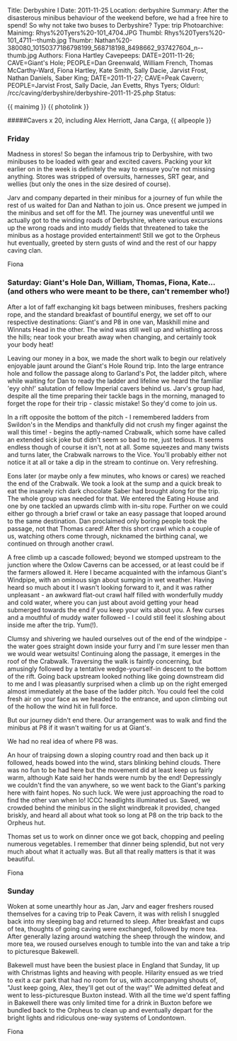 Title: Derbyshire I
Date: 2011-11-25
Location: derbyshire
Summary: After the disasterous minibus behaviour of the weekend before, we had a free hire to spend! So why not take two buses to Derbyshire?
Type: trip
Photoarchive:
Mainimg: Rhys%20Tyers%20-101_4704.JPG
Thumbl: Rhys%20Tyers%20-101_4711--thumb.jpg
Thumbr: Nathan%20-380080_10150377186798199_568718198_8498662_937427604_n--thumb.jpg
Authors: Fiona Hartley
Cavepeeps: DATE=2011-11-26; CAVE=Giant's Hole; PEOPLE=Dan Greenwald, William French, Thomas McCarthy-Ward, Fiona Hartley, Kate Smith, Sally Dacie, Jarvist Frost, Nathan Daniels, Saber King;
     DATE=2011-11-27; CAVE=Peak Cavern; PEOPLE=Jarvist Frost, Sally Dacie, Jan Evetts, Rhys Tyers;
Oldurl: /rcc/caving/derbyshire/derbyshire-2011-11-25.php
Status:

{{ mainimg }}
{{ photolink }}

#####Cavers x 20, including Alex Herriott, Jana Carga, {{ allpeople }}

###  Friday

Madness in stores! So began the infamous trip to Derbyshire, with two minibuses to be loaded with gear and excited cavers. Packing your kit earlier on in the week is definitely the way to ensure you're not missing anything. Stores was stripped of oversuits, harnesses, SRT gear, and wellies (but only the ones in the size desired of course).

Jarv and company departed in their minibus for a journey of fun while the rest of us waited for Dan and Nathan to join us. Once present we jumped in the minibus and set off for the M1. The journey was uneventful until we actually got to the winding roads of Derbyshire, where various excursions up the wrong roads and into muddy fields that threatened to take the minibus as a hostage provided entertainment! Still we got to the Orpheus hut eventually, greeted by stern gusts of wind and the rest of our happy caving clan.

Fiona

###  Saturday: Giant's Hole Dan, William, Thomas, Fiona, Kate... (and others who were meant to be there, can't remember who!)

After a lot of faff exchanging kit bags between minibuses, freshers packing rope, and the standard breakfast of bountiful energy, we set off to our respective destinations: Giant's and P8 in one van, Maskhill mine and Winnats Head in the other. The wind was still well up and whistling across the hills; near took your breath away when changing, and certainly took your body heat!

Leaving our money in a box, we made the short walk to begin our relatively enjoyable jaunt around the Giant's Hole Round trip. Into the large entrance hole and follow the passage along to Garland's Pot, the ladder pitch, where while waiting for Dan to ready the ladder and lifeline we heard the familiar 'eyy ohh!' salutation of fellow Imperial cavers behind us. Jarv's group had, despite all the time preparing their tackle bags in the morning, managed to forget the rope for their trip - classic mistake! So they'd come to join us.

In a rift opposite the bottom of the pitch - I remembered ladders from Swildon's in the Mendips and thankfully did not crush my finger against the wall this time! - begins the aptly-named Crabwalk, which some have called an extended sick joke but didn't seem so bad to me, just tedious. It seems endless though of course it isn't, not at all. Some squeezes and many twists and turns later, the Crabwalk narrows to the Vice. You'll probably either not notice it at all or take a dip in the stream to continue on. Very refreshing.

Eons later (or maybe only a few minutes, who knows or cares) we reached the end of the Crabwalk. We took a look at the sump and a quick break to eat the insanely rich dark chocolate Saber had brought along for the trip. The whole group was needed for that. We entered the Eating House and one by one tackled an upwards climb with in-situ rope. Further on we could either go through a brief crawl or take an easy passage that looped around to the same destination. Dan proclaimed only boring people took the passage, not that Thomas cared! After this short crawl which a couple of us, watching others come through, nicknamed the birthing canal, we continued on through another crawl.

A free climb up a cascade followed; beyond we stomped upstream to the junction where the Oxlow Caverns can be accessed, or at least could be if the farmers allowed it. Here I became acquainted with the infamous Giant's Windpipe, with an ominous sign about sumping in wet weather. Having heard so much about it I wasn't looking forward to it, and it was rather unpleasant - an awkward flat-out crawl half filled with wonderfully muddy and cold water, where you can just about avoid getting your head submerged towards the end if you keep your wits about you. A few curses and a mouthful of muddy water followed - I could still feel it sloshing about inside me after the trip. Yum(!).

Clumsy and shivering we hauled ourselves out of the end of the windpipe - the water goes straight down inside your furry and I'm sure lesser men than we would wear wetsuits! Continuing along the passage, it emerges in the roof of the Crabwalk. Traversing the walk is faintly concerning, but amusingly followed by a tentative wedge-yourself-in descent to the bottom of the rift. Going back upstream looked nothing like going downstream did to me and I was pleasantly surprised when a climb up on the right emerged almost immediately at the base of the ladder pitch. You could feel the cold fresh air on your face as we headed to the entrance, and upon climbing out of the hollow the wind hit in full force.

But our journey didn't end there. Our arrangement was to walk and find the minibus at P8 if it wasn't waiting for us at Giant's.

We had no real idea of where P8 was.

An hour of traipsing down a sloping country road and then back up it followed, heads bowed into the wind, stars blinking behind clouds. There was no fun to be had here but the movement did at least keep us fairly warm, although Kate said her hands were numb by the end! Depressingly we couldn't find the van anywhere, so we went back to the Giant's parking here with faint hopes. No such luck. We were just approaching the road to find the other van when lo! ICCC headlights illuminated us. Saved, we crowded behind the minibus in the slight windbreak it provided, changed briskly, and heard all about what took so long at P8 on the trip back to the Orpheus hut.

Thomas set us to work on dinner once we got back, chopping and peeling numerous vegetables. I remember that dinner being splendid, but not very much about what it actually was. But all that really matters is that it was beautiful.

Fiona

###  Sunday

Woken at some unearthly hour as Jan, Jarv and eager freshers roused themselves for a caving trip to Peak Cavern, it was with relish I snuggled back into my sleeping bag and returned to sleep. After breakfast and cups of tea, thoughts of going caving were exchanged, followed by more tea. After generally lazing around watching the sheep through the window, and more tea, we roused ourselves enough to tumble into the van and take a trip to picturesque Bakewell.

Bakewell must have been the busiest place in England that Sunday, lit up with Christmas lights and heaving with people. Hilarity ensued as we tried to exit a car park that had no room for us, with accompanying shouts of, "Just keep going, Alex, they'll get out of the way!" We admitted defeat and went to less-picturesque Buxton instead. With all the time we'd spent faffing in Bakewell there was only limited time for a drink in Buxton before we bundled back to the Orpheus to clean up and eventually depart for the bright lights and ridiculous one-way systems of Londontown.

Fiona
